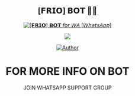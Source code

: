 <div align="center">

## [𝗙𝗥𝗜𝗢] 𝗕𝗢𝗧 👾🎲
<p align="center">

<a href="#"><img title="[𝗙𝗥𝗜𝗢] 𝗕𝗢𝗧 𝘧𝘰𝘳 𝘞𝘈 [𝘞𝘩𝘢𝘵𝘴𝘈𝘱𝘱]" src="https://img.shields.io/badge/ [𝗙𝗥𝗜𝗢] 𝗕𝗢𝗧 𝘧𝘰𝘳 𝘞𝘈.-red?colorA=%23ff0000&colorB=%23ff0000&style=for-the-badge"></a> 
 </p>

 <img src="https://encrypted-tbn0.gstatic.com/images?q=tbn:ANd9GcRJKxqdO_17Mq-vT85p-gBbrclHS1ooxHpLwQ&usqp=CAU">

 
 
 
 
 <p align="center">
 <a href="https://github.com/Friomademyday"><img title="Author" src="https://img.shields.io/badge/Author-FRIO-red.svg?style=for-the-badge&logo=github"></a>

  
# FOR MORE INFO ON BOT 
  JOIN WHATSAPP SUPPORT GROUP
